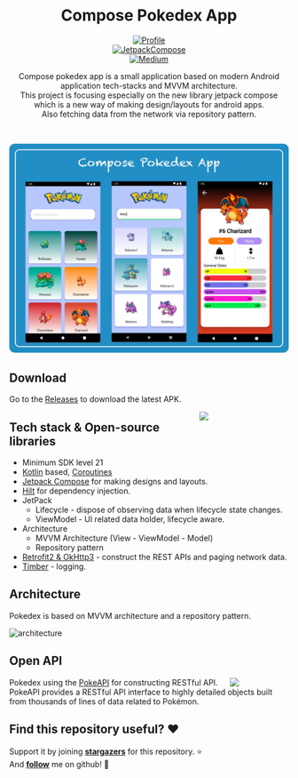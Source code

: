 <h1 align="center">Compose Pokedex App</h1>

<p align="center">
<a href="https://github.com/SamriddhaS"><img alt="Profile" src="https://img.shields.io/badge/Github-Samriddha-%2300b386"/></a>
</br> 
<a href="https://developer.android.com/jetpack/compose?gclid=CjwKCAjwy7CKBhBMEiwA0Eb7as8azqGQ4MjZmb9kXcCinKwFv1Mppge_uux0AFA-YiyYgNHaVMhrmhoCrHsQAvD_BwE&gclsrc=aw.ds"><img alt="JetpackCompose" src="https://img.shields.io/badge/Android%20Jetpack-Compose-%23ff1a66"/></a>
</br>
<a href="https://proandroiddev.com/exploring-dagger-hilt-and-whats-main-differences-with-dagger-android-c8c54cd92f18"><img alt="Medium" src="https://skydoves.github.io/badges/Story-Medium.svg"/></a>
</p>


<p align="center">  
Compose pokedex app is a small application based on modern Android application tech-stacks and MVVM architecture.<br>This project is focusing especially on the new library jetpack compose which is a new way of making design/layouts for android apps.<br>
Also fetching data from the network via repository pattern.
</p>
</br>

<p align="center">
<img src="/screenshots/screenshot_2.jpeg"/>
</p>

## Download
Go to the [Releases](https://github.com/skydoves/SamriddhaS/ComposePokedexApp/releases) to download the latest APK.


<img src="/previews/preview.gif" align="right" width="32%"/>

## Tech stack & Open-source libraries
- Minimum SDK level 21
- [Kotlin](https://kotlinlang.org/) based, [Coroutines](https://github.com/Kotlin/kotlinx.coroutines) 
- [Jetpack Compose](https://developer.android.com/jetpack/compose?gclid=CjwKCAjwy7CKBhBMEiwA0Eb7as8azqGQ4MjZmb9kXcCinKwFv1Mppge_uux0AFA-YiyYgNHaVMhrmhoCrHsQAvD_BwE&gclsrc=aw.ds) for making designs and layouts.
- [Hilt](https://dagger.dev/hilt/) for dependency injection.
- JetPack
  - Lifecycle - dispose of observing data when lifecycle state changes.
  - ViewModel - UI related data holder, lifecycle aware.
- Architecture
  - MVVM Architecture (View - ViewModel - Model)
  - Repository pattern
- [Retrofit2 & OkHttp3](https://github.com/square/retrofit) - construct the REST APIs and paging network data.
- [Timber](https://github.com/JakeWharton/timber) - logging.


## Architecture
Pokedex is based on MVVM architecture and a repository pattern.

![architecture](https://user-images.githubusercontent.com/24237865/77502018-f7d36000-6e9c-11ea-92b0-1097240c8689.png)

## Open API

<img src="https://user-images.githubusercontent.com/24237865/83422649-d1b1d980-a464-11ea-8c91-a24fdf89cd6b.png" align="right" width="21%"/>

Pokedex using the [PokeAPI](https://pokeapi.co/) for constructing RESTful API.<br>
PokeAPI provides a RESTful API interface to highly detailed objects built from thousands of lines of data related to Pokémon.

## Find this repository useful? :heart:
Support it by joining __[stargazers](https://github.com/SamriddhaS/ComposePokedexApp/stargazers)__ for this repository. :star: <br>
And __[follow](https://github.com/SamriddhaS)__ me on github! 🤩

